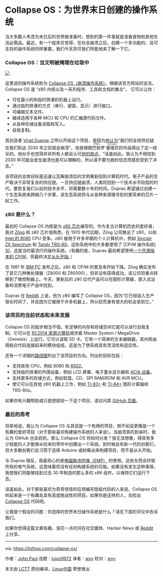 [#]: collector: (lujun9972)
[#]: translator: (wxy)
[#]: reviewer: (wxy)
[#]: publisher: ( )
[#]: url: ( )
[#]: subject: (Collapse OS – An OS Created to Run After the World Ends)
[#]: via: (https://itsfoss.com/collapse-os/)
[#]: author: (John Paul https://itsfoss.com/author/john/)

Collapse OS：为世界末日创建的操作系统
======

当大多数人考虑为末日后的世界做准备时，想到的第一件事就是准备食物和其他生活必需品。最近，有一个程序员觉得，在社会崩溃之后，创建一个多功能的、且可生存的操作系统同样重要。我们今天将尽我们所能地来了解一下它。

### Collapse OS：当文明被掩埋在垃圾中

![][1]

这里说的操作系统称为 [Collapse OS（崩溃操作系统）][2]。根据该官方网站的说法，Collapse OS 是 “z80 内核以及一系列程序、工具和文档的集合”。 它可以让你：

* 可在最小的和临时拼凑的机器上运行。
* 通过临时拼凑的方式（串行、键盘、显示）进行接口。
* 可编辑文本文件。
* 编译适用于各种 MCU 和 CPU 的汇编源代码文件。
* 从各种存储设备读取和写入。
* 自我复制。

其创造者 [Virgil Dupras][3] 之所以开始这个项目，是因为[他认为][4]“我们的全球供应链在我们到达 2030 年之前就会崩溃”。他是根据<ruby>巴勃罗·塞维尼<rt>Pablo Servigne</rt></ruby>的作品得出了这一结论的。他似乎也觉得并非所有人都会认可[他的观点][4]，“话虽如此，我认为不相信到 2030 年可能会发生崩溃也是可以理解的，所以请不要为我的信念而感到受到了冲击。”

该项目的总体目标是迅速让瓦解崩溃后的文明重新回到计算机时代。电子产品的生产取决于非常复杂的供应链。一旦供应链崩溃，人类将回到一个技术水平较低的时代。要恢复我们以前的技术水平，将需要数十年的时间。Dupras 希望通过创建一个生态系统来跨越几个步骤，该生态系统将与从各种来源搜寻到的更简单的芯片一起工作。

### z80 是什么？

最初的 Collapse OS 内核是为 [z80 芯片][5]编写的。作为复古计算机历史的爱好者，我对 [Zilog][6] 和 z80 芯片很熟悉。在 1970 年代后期，Zilog 公司推出了 z80，以和 [Intel 的 8080][7] CPU 竞争。z80 被用于许多早期的个人计算机中，例如 [Sinclair ZX Spectrum][8] 和 [Tandy TRS-80][9]。这些系统中的大多数使用了 [CP/M 操作系统] [10]，这是当时最流行的操作系统。（有趣的是，Dupras 最初希望使用[一个开源版本的 CP/M][11]，但最终决定[从头开始][12]。）

在 1981 年 [IBM PC][13] 发布之后，z80 和 CP/M 的普及率开始下降。Zilog 确实发布了其它几种微处理器（Z8000 和 Z80000），但并没有获得成功。该公司将重点转移到了微控制器上。今天，更新后的 z80 后代产品可以在图形计算器、嵌入式设备和消费电子产品中找到。

Dupras 在 [Reddit][14] 上说，他为 z80 编写了 Collapse OS，因为“它已经投入生产很长时间了，并且因为它被用于许多机器上，所以拾荒者有很大的机会拿到它。”

### 该项目的当前状态和未来发展

Collapse OS 的起步相当不错。有足够的内存和存储空间它就可以进行自我复制。它可以在 [RC2014 家用计算机][15]或世嘉 Master System / MegaDrive（Genesis）上运行。它可以读取 SD 卡。它有一个简单的文本编辑器。其内核由用粘合代码连接起来的模块组成。这是为了使系统具有灵活性和适应性。

还有一个详细的[路线图][16]列出了该项目的方向。列出的目标包括：

* 支持其他 CPU，例如 8080 和 [6502][17]。
* 支持临时拼凑的外围设备，例如 LCD 屏幕、电子墨水显示器和 [ACIA 设备][18]。
* 支持更多的存储方式，例如软盘、CD、SPI RAM/ROM 和 AVR MCU。
* 使它可以在其他 z80 机器上工作，例如 [TI-83+][19] 和 [TI-84+][20] 图形计算器和 TRS-80s。

如果你有兴趣帮助或只是想窥视一下这个项目，请访问其 [GitHub 页面][21]。

### 最后的思考

坦率地说，我认为 Collapse OS 与其说是一个有用的项目，倒不如说更像是一个有趣的爱好项目（对于那些喜欢构建操作系统的人来说）。当崩溃真的到来时，我认为 GitHub 也会宕机，那么 Collapse OS 将如何分发？我无法想像，得具有多少技能的人才能够从捡来的零件中创建出一个系统。到时候会有新一代的创客们，但大多数创客们会习惯于选择 Arduino 或树莓派来构建项目，而不是从头开始。

与 Dupras 相反，我最担心的是[电磁脉冲炸弹（EMP）][22] 的使用。这些东西会炸毁所有的电气系统，这意味着将没有任何构建系统的可能。如果没有发生这种事情，我想我们将能够找到过去 30 年制造的那么多的 x86 组件，以保持它们运行下去。

话虽如此，对于那些喜欢为奇奇怪怪的应用编写低级代码的人来说，Collapse OS 听起来是一个有趣且具有高度挑战性的项目。如果你是这样的人，去检出 [Collapse OS][2] 代码吧。

让我提个假设的问题：你选择的世界末日操作系统是什么？请在下面的评论中告诉我们。

如果你觉得这篇文章有趣，请花一点时间在社交媒体、Hacker News 或 [Reddit][23] 上分享。

--------------------------------------------------------------------------------

via: https://itsfoss.com/collapse-os/

作者：[John Paul][a]
选题：[lujun9972][b]
译者：[wxy](https://github.com/wxy)
校对：[wxy](https://github.com/wxy)

本文由 [LCTT](https://github.com/LCTT/TranslateProject) 原创编译，[Linux中国](https://linux.cn/) 荣誉推出

[a]: https://itsfoss.com/author/john/
[b]: https://github.com/lujun9972
[1]: https://i1.wp.com/itsfoss.com/wp-content/uploads/2019/10/Collapse_OS.jpg?ssl=1
[2]: https://collapseos.org/
[3]: https://github.com/hsoft
[4]: https://collapseos.org/why.html
[5]: https://en.m.wikipedia.org/wiki/Z80
[6]: https://en.wikipedia.org/wiki/Zilog
[7]: https://en.wikipedia.org/wiki/Intel_8080
[8]: https://en.wikipedia.org/wiki/ZX_Spectrum
[9]: https://en.wikipedia.org/wiki/TRS-80
[10]: https://en.wikipedia.org/wiki/CP/M
[11]: https://github.com/davidgiven/cpmish
[12]: https://github.com/hsoft/collapseos/issues/52
[13]: https://en.wikipedia.org/wiki/IBM_Personal_Computer
[14]: https://old.reddit.com/r/collapse/comments/dejmvz/collapse_os_bootstrap_postcollapse_technology/f2w3sid/?st=k1gujoau&sh=1b344da9
[15]: https://rc2014.co.uk/
[16]: https://collapseos.org/roadmap.html
[17]: https://en.wikipedia.org/wiki/MOS_Technology_6502
[18]: https://en.wikipedia.org/wiki/MOS_Technology_6551
[19]: https://en.wikipedia.org/wiki/TI-83_series#TI-83_Plus
[20]: https://en.wikipedia.org/wiki/TI-84_Plus_series
[21]: https://github.com/hsoft/collapseos
[22]: https://en.wikipedia.org/wiki/Electromagnetic_pulse
[23]: https://reddit.com/r/linuxusersgroup
